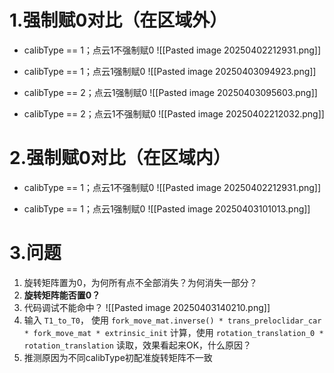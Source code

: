 
# 1.强制赋0对比（在区域外）
- calibType == 1；点云1不强制赋0
	![[Pasted image 20250402212931.png]]


- calibType == 1；点云1强制赋0
	![[Pasted image 20250403094923.png]]


- calibType == 2；点云1强制赋0
	![[Pasted image 20250403095603.png]]

- calibType == 2；点云1不强制赋0
	![[Pasted image 20250402212032.png]]


# 2.强制赋0对比（在区域内）
- calibType == 1；点云1不强制赋0
	![[Pasted image 20250402212931.png]]
	
- calibType == 1；点云1强制赋0
	![[Pasted image 20250403101013.png]]

# 3.问题
1. 旋转矩阵置为0，为何所有点不全部消失？为何消失一部分？
2. **旋转矩阵能否置0？**
3. 代码调试不能命中？
![[Pasted image 20250403140210.png]]
4. 输入 `T1_to_T0`， 使用 `fork_move_mat.inverse() * trans_preloclidar_car * fork_move_mat * extrinsic_init` 计算，使用   `rotation_translation_0 * rotation_translation`  读取，效果看起来OK，什么原因？
5. 推测原因为不同calibType初配准旋转矩阵不一致